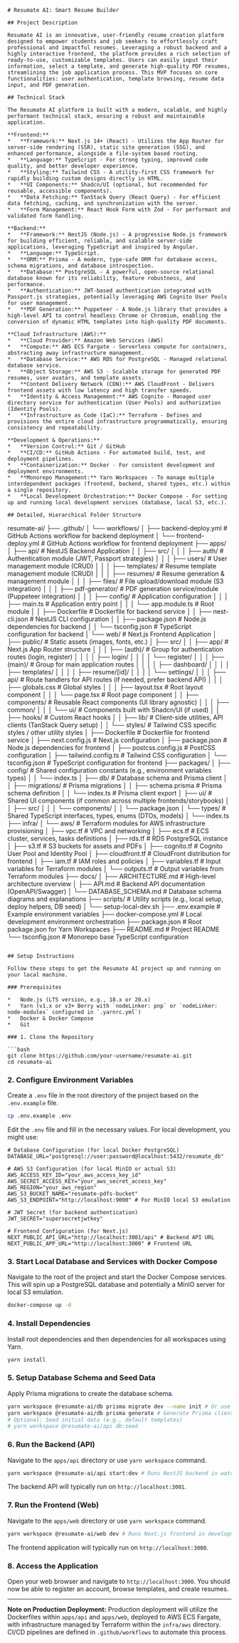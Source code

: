 ```
# Resumate AI: Smart Resume Builder

## Project Description

Resumate AI is an innovative, user-friendly resume creation platform designed to empower students and job seekers to effortlessly craft professional and impactful resumes. Leveraging a robust backend and a highly interactive frontend, the platform provides a rich selection of ready-to-use, customizable templates. Users can easily input their information, select a template, and generate high-quality PDF resumes, streamlining the job application process. This MVP focuses on core functionalities: user authentication, template browsing, resume data input, and PDF generation.

## Technical Stack

The Resumate AI platform is built with a modern, scalable, and highly performant technical stack, ensuring a robust and maintainable application.

**Frontend:**
*   **Framework:** Next.js 14+ (React) - Utilizes the App Router for server-side rendering (SSR), static site generation (SSG), and enhanced performance, alongside a file-system based routing.
*   **Language:** TypeScript - For strong typing, improved code quality, and better developer experience.
*   **Styling:** Tailwind CSS - A utility-first CSS framework for rapidly building custom designs directly in HTML.
*   **UI Components:** Shadcn/UI (optional, but recommended for reusable, accessible components).
*   **Data Fetching:** TanStack Query (React Query) - For efficient data fetching, caching, and synchronization with the server.
*   **Form Management:** React Hook Form with Zod - For performant and validated form handling.

**Backend:**
*   **Framework:** NestJS (Node.js) - A progressive Node.js framework for building efficient, reliable, and scalable server-side applications, leveraging TypeScript and inspired by Angular.
*   **Language:** TypeScript.
*   **ORM:** Prisma - A modern, type-safe ORM for database access, schema migrations, and database introspection.
*   **Database:** PostgreSQL - A powerful, open-source relational database known for its reliability, feature robustness, and performance.
*   **Authentication:** JWT-based authentication integrated with Passport.js strategies, potentially leveraging AWS Cognito User Pools for user management.
*   **PDF Generation:** Puppeteer - A Node.js library that provides a high-level API to control headless Chrome or Chromium, enabling the conversion of dynamic HTML templates into high-quality PDF documents.

**Cloud Infrastructure (AWS):**
*   **Cloud Provider:** Amazon Web Services (AWS)
*   **Compute:** AWS ECS Fargate - Serverless compute for containers, abstracting away infrastructure management.
*   **Database Service:** AWS RDS for PostgreSQL - Managed relational database service.
*   **Object Storage:** AWS S3 - Scalable storage for generated PDF resumes, user avatars, and template assets.
*   **Content Delivery Network (CDN):** AWS CloudFront - Delivers frontend assets with low latency and high transfer speeds.
*   **Identity & Access Management:** AWS Cognito - Managed user directory service for authentication (User Pools) and authorization (Identity Pools).
*   **Infrastructure as Code (IaC):** Terraform - Defines and provisions the entire cloud infrastructure programmatically, ensuring consistency and repeatability.

**Development & Operations:**
*   **Version Control:** Git / GitHub
*   **CI/CD:** GitHub Actions - For automated build, test, and deployment pipelines.
*   **Containerization:** Docker - For consistent development and deployment environments.
*   **Monorepo Management:** Yarn Workspaces - To manage multiple interdependent packages (frontend, backend, shared types, etc.) within a single repository.
*   **Local Development Orchestration:** Docker Compose - For setting up and running local development services (database, local S3, etc.).

## Detailed, Hierarchical Folder Structure

```
resumate-ai/
├── .github/
│   └── workflows/
│       ├── backend-deploy.yml    # GitHub Actions workflow for backend deployment
│       └── frontend-deploy.yml   # GitHub Actions workflow for frontend deployment
├── apps/
│   ├── api/                      # NestJS Backend Application
│   │   ├── src/
│   │   │   ├── auth/             # Authentication module (JWT, Passport strategies)
│   │   │   ├── users/            # User management module (CRUD)
│   │   │   ├── templates/        # Resume template management module (CRUD)
│   │   │   ├── resumes/          # Resume generation & management module
│   │   │   ├── files/            # File upload/download module (S3 integration)
│   │   │   ├── pdf-generator/    # PDF generation service/module (Puppeteer integration)
│   │   │   ├── config/           # Application configuration
│   │   │   ├── main.ts           # Application entry point
│   │   │   └── app.module.ts     # Root module
│   │   ├── Dockerfile            # Dockerfile for backend service
│   │   ├── nest-cli.json         # NestJS CLI configuration
│   │   ├── package.json          # Node.js dependencies for backend
│   │   └── tsconfig.json         # TypeScript configuration for backend
│   └── web/                      # Next.js Frontend Application
│       ├── public/               # Static assets (images, fonts, etc.)
│       ├── src/
│       │   ├── app/              # Next.js App Router structure
│       │   │   ├── (auth)/       # Group for authentication routes (login, register)
│       │   │   │   ├── login/
│       │   │   │   └── register/
│       │   │   ├── (main)/       # Group for main application routes
│       │   │   │   ├── dashboard/
│       │   │   │   ├── templates/
│       │   │   │   ├── resume/[id]/
│       │   │   │   └── settings/
│       │   │   ├── api/          # Route handlers for API routes (if needed, prefer backend API)
│       │   │   ├── globals.css   # Global styles
│       │   │   ├── layout.tsx    # Root layout component
│       │   │   └── page.tsx      # Root page component
│       │   ├── components/       # Reusable React components (UI library agnostic)
│       │   │   ├── common/
│       │   │   └── ui/           # Components built with Shadcn/UI (if used)
│       │   ├── hooks/            # Custom React hooks
│       │   ├── lib/              # Client-side utilities, API clients (TanStack Query setup)
│       │   └── styles/           # Tailwind CSS specific styles / other utility styles
│       ├── Dockerfile            # Dockerfile for frontend service
│       ├── next.config.js        # Next.js configuration
│       ├── package.json          # Node.js dependencies for frontend
│       ├── postcss.config.js     # PostCSS configuration
│       ├── tailwind.config.ts    # Tailwind CSS configuration
│       └── tsconfig.json         # TypeScript configuration for frontend
├── packages/
│   ├── config/                   # Shared configuration constants (e.g., environment variables types)
│   │   └── index.ts
│   ├── db/                       # Database schema and Prisma client
│   │   ├── migrations/           # Prisma migrations
│   │   ├── schema.prisma         # Prisma schema definition
│   │   └── index.ts              # Prisma client export
│   ├── ui/                       # Shared UI components (if common across multiple frontends/storybooks)
│   │   ├── src/
│   │   │   └── components/
│   │   └── package.json
│   └── types/                    # Shared TypeScript interfaces, types, enums (DTOs, models)
│       └── index.ts
├── infra/
│   └── aws/                      # Terraform modules for AWS infrastructure provisioning
│       ├── vpc.tf                # VPC and networking
│       ├── ecs.tf                # ECS cluster, services, tasks definitions
│       ├── rds.tf                # RDS PostgreSQL instance
│       ├── s3.tf                 # S3 buckets for assets and PDFs
│       ├── cognito.tf            # Cognito User Pool and Identity Pool
│       ├── cloudfront.tf         # CloudFront distribution for frontend
│       ├── iam.tf                # IAM roles and policies
│       ├── variables.tf          # Input variables for Terraform modules
│       └── outputs.tf            # Output variables from Terraform modules
├── docs/
│   ├── ARCHITECTURE.md           # High-level architecture overview
│   ├── API.md                    # Backend API documentation (OpenAPI/Swagger)
│   └── DATABASE_SCHEMA.md        # Database schema diagrams and explanations
├── scripts/                      # Utility scripts (e.g., local setup, deploy helpers, DB seed)
│   └── setup-local-dev.sh
├── .env.example                  # Example environment variables
├── docker-compose.yml            # Local development environment orchestration
├── package.json                  # Root package.json for Yarn Workspaces
├── README.md                     # Project README
└── tsconfig.json                 # Monorepo base TypeScript configuration
```

## Setup Instructions

Follow these steps to get the Resumate AI project up and running on your local machine.

### Prerequisites

*   Node.js (LTS version, e.g., 18.x or 20.x)
*   Yarn (v1.x or v3+ Berry with `nodeLinker: pnp` or `nodeLinker: node-modules` configured in `.yarnrc.yml`)
*   Docker & Docker Compose
*   Git

### 1. Clone the Repository

```bash
git clone https://github.com/your-username/resumate-ai.git
cd resumate-ai
```

### 2. Configure Environment Variables

Create a `.env` file in the root directory of the project based on the `.env.example` file.

```bash
cp .env.example .env
```

Edit the `.env` file and fill in the necessary values. For local development, you might use:

```env
# Database Configuration (for local Docker PostgreSQL)
DATABASE_URL="postgresql://user:password@localhost:5432/resumate_db"

# AWS S3 Configuration (for local MinIO or actual S3)
AWS_ACCESS_KEY_ID="your_aws_access_key_id"
AWS_SECRET_ACCESS_KEY="your_aws_secret_access_key"
AWS_REGION="your_aws_region"
AWS_S3_BUCKET_NAME="resumate-pdfs-bucket"
AWS_S3_ENDPOINT="http://localhost:9000" # For MinIO local S3 emulation

# JWT Secret (for backend authentication)
JWT_SECRET="supersecretjwtkey"

# Frontend Configuration (for Next.js)
NEXT_PUBLIC_API_URL="http://localhost:3001/api" # Backend API URL
NEXT_PUBLIC_APP_URL="http://localhost:3000" # Frontend URL
```

### 3. Start Local Database and Services with Docker Compose

Navigate to the root of the project and start the Docker Compose services. This will spin up a PostgreSQL database and potentially a MinIO server for local S3 emulation.

```bash
docker-compose up -d
```

### 4. Install Dependencies

Install root dependencies and then dependencies for all workspaces using Yarn.

```bash
yarn install
```

### 5. Setup Database Schema and Seed Data

Apply Prisma migrations to create the database schema.

```bash
yarn workspace @resumate-ai/db prisma migrate dev --name init # Or use `prisma db push` for quick dev sync
yarn workspace @resumate-ai/db prisma generate # Generate Prisma client
# Optional: Seed initial data (e.g., default templates)
# yarn workspace @resumate-ai/api db:seed
```

### 6. Run the Backend (API)

Navigate to the `apps/api` directory or use `yarn workspace` command.

```bash
yarn workspace @resumate-ai/api start:dev # Runs NestJS backend in watch mode
```

The backend API will typically run on `http://localhost:3001`.

### 7. Run the Frontend (Web)

Navigate to the `apps/web` directory or use `yarn workspace` command.

```bash
yarn workspace @resumate-ai/web dev # Runs Next.js frontend in development mode
```

The frontend application will typically run on `http://localhost:3000`.

### 8. Access the Application

Open your web browser and navigate to `http://localhost:3000`. You should now be able to register an account, browse templates, and create resumes.

---

**Note on Production Deployment:**
Production deployment will utilize the Dockerfiles within `apps/api` and `apps/web`, deployed to AWS ECS Fargate, with infrastructure managed by Terraform within the `infra/aws` directory. CI/CD pipelines are defined in `.github/workflows` to automate this process.
```